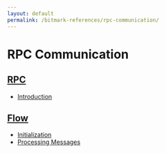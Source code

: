```yaml
---
layout: default
permalink: /bitmark-references/rpc-communication/
---
```


# RPC Communication

## [RPC](rpc-communication#rpc)

* [Introduction](rpc-communication#introduction)

## [Flow](rpc-communication#flow)

* [Initialization](rpc-communication#initialization)
* [Processing Messages](rpc-communication#processing-messages)

